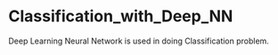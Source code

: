 # Classification_with_Deep_NN
Deep Learning Neural Network is used in doing Classification problem. 
